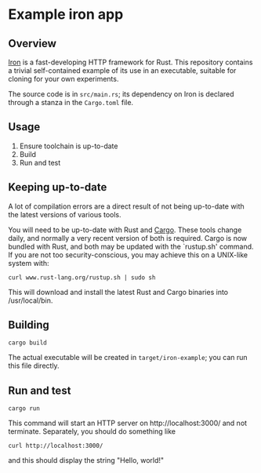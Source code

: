 Example iron app
================

Overview
--------

[Iron](http://ironframework.io/) is a fast-developing HTTP framework
for Rust.  This repository contains a trivial self-contained example
of its use in an executable, suitable for cloning for your own
experiments.

The source code is in `src/main.rs`; its dependency on Iron is declared
through a stanza in the `Cargo.toml` file.

Usage
-----

1. Ensure toolchain is up-to-date
2. Build
3. Run and test


Keeping up-to-date
------------------

A lot of compilation errors are a direct result of not being up-to-date
with the latest versions of various tools.

You will need to be up-to-date with Rust and [Cargo](http://crates.io). 
These tools change daily, and normally a very recent version of both is 
required. Cargo is now bundled with Rust, and both may be updated with
the `rustup.sh' command. If you are not too security-conscious, you may
achieve this on a UNIX-like system with:

    curl www.rust-lang.org/rustup.sh | sudo sh

This will download and install the latest Rust and Cargo binaries into
/usr/local/bin.

Building
--------

    cargo build

The actual executable will be created in `target/iron-example`; you can run
this file directly.

Run and test
------------

    cargo run

This command will start an HTTP server on http://localhost:3000/ and not
terminate. Separately, you should do something like

    curl http://localhost:3000/

and this should display the string "Hello, world!"

